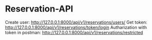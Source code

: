# Reservation-API

Create user:
http://127.0.0.1:8000/api/v1/reservations/users/
Get token:
http://127.0.0.1:8000/api/v1/reservations/token/login
Autharization with token in postman:
http://127.0.0.1:8000/api/v1/reservations/restricted